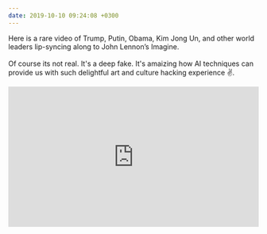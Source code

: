 ```yaml
---
date: 2019-10-10 09:24:08 +0300
---
```


Here is a rare video of Trump, Putin, Obama, Kim Jong Un, and other world leaders lip-syncing along to John Lennon’s Imagine.<br>
<br>
Of course its not real. It's a deep fake. It's amaizing how AI techniques can provide us with such delightful art and culture hacking experience :v:.

 <style>.embed-container { position: relative; padding-bottom: 56.25%; height: 0; overflow: hidden; max-width: 100%; } .embed-container iframe, .embed-container object, .embed-container embed { position: absolute; top: 0; left: 0; width: 100%; height: 100%; }</style><div class='embed-container'><iframe src='https://www.youtube.com/embed//Lfa5WvqBSq4' frameborder='0' allowfullscreen></iframe></div>

<small> <div class="sharethis-inline-reaction-buttons"></div> </small>

